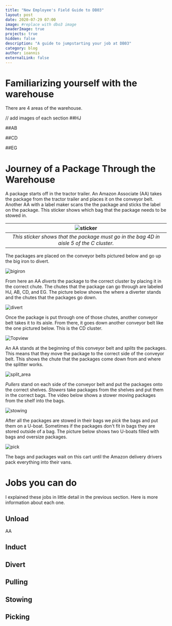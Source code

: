 ```yaml
---
title: "New Employee's Field Guide to DB03"
layout: post
date: 2020-07-29 07:00
image: #replace with dbo3 image
headerImage: true
projects: true
hidden: false
description: "A guide to jumpstarting your job at DB03"
category: blog
author: ioannis
externalLink: false
---
```


# Familiarizing yourself with the warehouse
There are 4 areas of the warehouse.

// add images of each section
##HJ

##AB

##CD

##EG

# Journey of a Package Through the Warehouse

A package starts off in the tractor trailer. An Amazon Associate (AA) takes the package from the tractor trailer
and places it on the conveyor belt. Another AA with a label maker scans the the package and sticks the label
on the package. This sticker shows which bag that the package needs to be stowed in.

| ![sticker](/assets/images/fieldguide/sticker.jpg) |
|:--:|
| *This sticker shows that the package must go in the bag 4D in aisle 5 of the C cluster.* |

The packages are placed on the conveyor belts pictured below and go up the big iron to divert.

![bigiron](/assets/images/fieldguide/bigiron.jpg)

From here an AA *diverts* the package to the correct cluster by placing it in the correct chute.
The chutes that the package can go through are labeled HJ, AB, CD, and EG. The picture below shows
the where a diverter stands and the chutes that the packages go down.

![divert](/assets/images/fieldguide/divert.jpg)


Once the package is put through one of those
chutes, another conveyor belt takes it to its aisle. From there, it goes down another conveyor belt like the one 
pictured below. This is the CD cluster.

![Topview](/assets/images/fieldguide/topview.jpg)
 
An AA stands at the beginning of this conveyor belt and *splits* the packages. This means that
they move the package to the correct side of the conveyor belt. This shows the chute that the packages
come down from and where the splitter works.

![split_area](/assets/images/fieldguide/split_area.jpg)

*Pullers* stand on each side of the conveyor belt and put the packages onto the correct shelves.
*Stowers* take packages from the shelves and put them in the correct bags. The video below
shows a stower moving packages from the shelf into the bags.

![stowing](/assets/images/fieldguide/VID_20200806_085431.gif)

After all the packages are stowed in their bags we *pick* the bags and put them on a U-boat.
Sometimes if the packages don't fit in bags they are stored outside of a bag.
The picture below shows two U-boats filled with bags and oversize packages.

![pick](/assets/images/fieldguide/pick_carts.jpg)

The bags and packages wait on this cart until the Amazon delivery drivers pack everything
into their vans.

# Jobs you can do

I explained these jobs in little detail in the previous section. Here is more information
about each one.

## Unload

AA

## Induct

## Divert

## Pulling

## Stowing

## Picking


